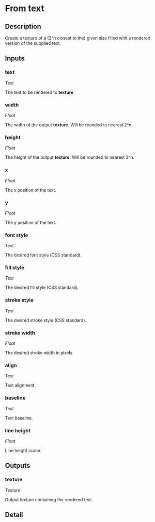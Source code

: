 # From text

## Description
Create a texture of a (2^n closest to the) given size filled with a rendered version of the supplied text.

## Inputs
### text

*Text*

The text to be rendered to **texture**.

### width

*Float*

The width of the output **texture**. Will be rounded to nearest 2^n.

### height

*Float*

The height of the output **texture**. Will be rounded to nearest 2^n.

### x

*Float*

The x position of the text.

### y

*Float*

The y position of the text.

### font style

*Text*

The desired font style (CSS standard).

### fill style

*Text*

The desired fill style (CSS standard).

### stroke style

*Text*

The desired stroke style (CSS standard).

### stroke width

*Float*

The desired stroke width in pixels.

### align

*Text*

Text alignment.

### baseline

*Text*

Text baseline.

### line height

*Float*

Line height scalar.

## Outputs
### texture

*Texture*

Output texture containing the rendered text.

## Detail

